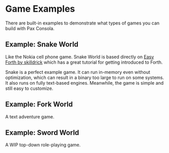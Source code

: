 # Game Examples

There are built-in examples to demonstrate what types of games you can build with Pax Consola.

## Example: Snake World

Like the Nokia cell phone game. Snake World is based directly on [Easy Forth by skilldrick](https://skilldrick.github.io/easyforth/)
which has a great tutorial for getting introduced to Forth.

Snake is a perfect example game. It can run in-memory even without optimization, which can result in
a binary too large to run on some systems. It also runs on fully text-based engines. Meanwhile, the
game is simple and still easy to customize.

## Example: Fork World

A text adventure game.

## Example: Sword World

A WIP top-down role-playing game.
